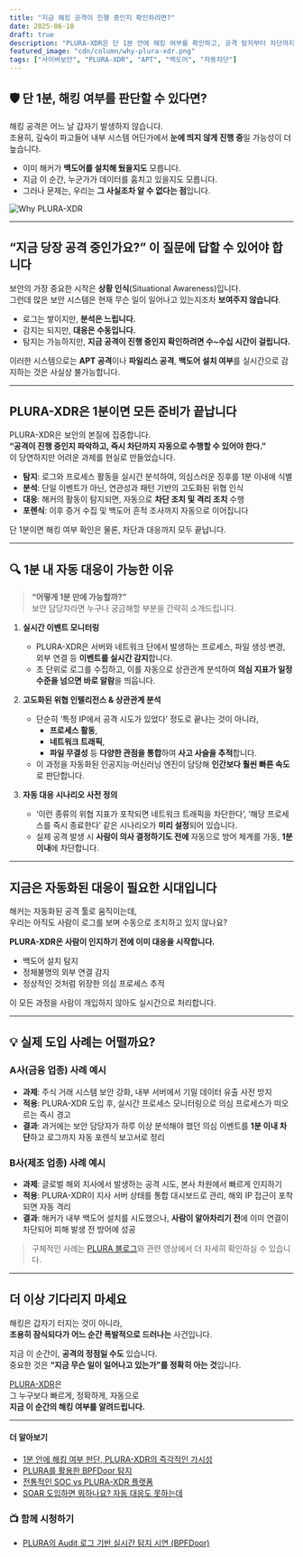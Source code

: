 ```yaml
---
title: "지금 해킹 공격이 진행 중인지 확인하려면?"
date: 2025-06-10
draft: true
description: "PLURA-XDR은 단 1분 안에 해킹 여부를 확인하고, 공격 탐지부터 차단까지 자동으로 대응합니다."
featured_image: "cdn/column/why-plura-xdr.png"
tags: ["사이버보안", "PLURA-XDR", "APT", "백도어", "자동차단"]
---
```


## 🛡️ 단 1분, 해킹 여부를 판단할 수 있다면?

해킹 공격은 어느 날 갑자기 발생하지 않습니다.  
조용히, 깊숙이 파고들어 내부 시스템 어딘가에서 **눈에 띄지 않게 진행 중**일 가능성이 더 높습니다.

- 이미 해커가 **백도어를 설치해 뒀을지도** 모릅니다.  
- 지금 이 순간, 누군가가 데이터를 훔치고 있을지도 모릅니다.  
- 그러나 문제는, 우리는 **그 사실조차 알 수 없다는 점**입니다.

![Why PLURA-XDR](https://blog.plura.io/cdn/column/why-plura-xdr.png)

<!--more-->

---

## “지금 당장 공격 중인가요?” 이 질문에 답할 수 있어야 합니다

보안의 가장 중요한 시작은 **상황 인식**(Situational Awareness)입니다.  
그런데 많은 보안 시스템은 현재 무슨 일이 일어나고 있는지조차 **보여주지 않습니다**.

- 로그는 쌓이지만, **분석은 느립니다.**
- 감지는 되지만, **대응은 수동입니다.**
- 탐지는 가능하지만, **지금 공격이 진행 중인지 확인하려면 수~수십 시간이 걸립니다.**

이러한 시스템으로는 **APT 공격**이나 **파일리스 공격**, **백도어 설치 여부**를 실시간으로 감지하는 것은 사실상 불가능합니다.

---

## PLURA-XDR은 1분이면 모든 준비가 끝납니다

PLURA-XDR은 보안의 본질에 집중합니다.  
**“공격이 진행 중인지 파악하고, 즉시 차단까지 자동으로 수행할 수 있어야 한다.”**  
이 당연하지만 어려운 과제를 현실로 만들었습니다.

- **탐지**: 로그와 프로세스 활동을 실시간 분석하여, 의심스러운 징후를 1분 이내에 식별  
- **분석**: 단일 이벤트가 아닌, 연관성과 패턴 기반의 고도화된 위협 인식  
- **대응**: 해커의 활동이 탐지되면, 자동으로 **차단 조치 및 격리 조치** 수행  
- **포렌식**: 이후 증거 수집 및 백도어 흔적 조사까지 자동으로 이어집니다

단 1분이면 해킹 여부 확인은 물론, 차단과 대응까지 모두 끝납니다.

---

## 🔍 1분 내 자동 대응이 가능한 이유

> **“어떻게 1분 만에 가능할까?”**  
> 보안 담당자라면 누구나 궁금해할 부분을 간략히 소개드립니다.

1. **실시간 이벤트 모니터링**  
   - PLURA-XDR은 서버와 네트워크 단에서 발생하는 프로세스, 파일 생성·변경, 외부 연결 등 **이벤트를 실시간 감지**합니다.  
   - 초 단위로 로그를 수집하고, 이를 자동으로 상관관계 분석하여 **의심 지표가 일정 수준을 넘으면 바로 알람**을 띄웁니다.

2. **고도화된 위협 인텔리전스 & 상관관계 분석**  
   - 단순히 ‘특정 IP에서 공격 시도가 있었다’ 정도로 끝나는 것이 아니라,  
     - **프로세스 활동**,  
     - **네트워크 트래픽**,  
     - **파일 무결성** 등 **다양한 관점을 통합**하여 **사고 사슬을 추적**합니다.  
   - 이 과정을 자동화된 인공지능·머신러닝 엔진이 담당해 **인간보다 훨씬 빠른 속도**로 판단합니다.

3. **자동 대응 시나리오 사전 정의**  
   - ‘이런 종류의 위협 지표가 포착되면 네트워크 트래픽을 차단한다’, ‘해당 프로세스를 즉시 종료한다’ 같은 시나리오가 **미리 설정**되어 있습니다.  
   - 실제 공격 발생 시 **사람이 의사 결정하기도 전에** 자동으로 방어 체계를 가동, **1분 이내**에 차단합니다.

---

## 지금은 자동화된 대응이 필요한 시대입니다

해커는 자동화된 공격 툴로 움직이는데,  
우리는 아직도 사람이 로그를 보며 수동으로 조치하고 있지 않나요?

**PLURA-XDR은 사람이 인지하기 전에 이미 대응을 시작합니다.**

- 백도어 설치 탐지  
- 정체불명의 외부 연결 감지  
- 정상적인 것처럼 위장한 의심 프로세스 추적  

이 모든 과정을 사람이 개입하지 않아도 실시간으로 처리합니다.

---

## 💡 실제 도입 사례는 어떨까요?

### A사(금융 업종) 사례 예시
- **과제**: 주식 거래 시스템 보안 강화, 내부 서버에서 기밀 데이터 유출 사전 방지  
- **적용**: PLURA-XDR 도입 후, 실시간 프로세스 모니터링으로 의심 프로세스가 떠오르는 즉시 경고  
- **결과**: 과거에는 보안 담당자가 하루 이상 분석해야 했던 의심 이벤트를 **1분 이내 차단**하고 로그까지 자동 포렌식 보고서로 정리

### B사(제조 업종) 사례 예시
- **과제**: 글로벌 해외 지사에서 발생하는 공격 시도, 본사 차원에서 빠르게 인지하기  
- **적용**: PLURA-XDR이 지사 서버 상태를 통합 대시보드로 관리, 해외 IP 접근이 포착되면 자동 격리  
- **결과**: 해커가 내부 백도어 설치를 시도했으나, **사람이 알아차리기 전**에 이미 연결이 차단되어 피해 발생 전 방어에 성공

> 구체적인 사례는 [PLURA 블로그](https://blog.plura.io)와 관련 영상에서 더 자세히 확인하실 수 있습니다.

---

## 더 이상 기다리지 마세요

해킹은 갑자기 터지는 것이 아니라,  
**조용히 잠식되다가 어느 순간 폭발적으로 드러나는** 사건입니다.

지금 이 순간이, **공격의 정점일 수도** 있습니다.  
중요한 것은 **“지금 무슨 일이 일어나고 있는가”를 정확히 아는 것**입니다.

[PLURA-XDR](https://www.plura.io)은  
그 누구보다 빠르게, 정확하게, 자동으로  
**지금 이 순간의 해킹 여부를 알려드립니다.**

---

#### 더 알아보기

- [1분 안에 해킹 여부 판단, PLURA-XDR의 즉각적인 가시성](https://blog.plura.io/ko/respond/1-minute-detection/)
- [PLURA를 활용한 BPFDoor 탐지](https://blog.plura.io/ko/respond/bpfdoor_with_plura/)
- [전통적인 SOC vs PLURA-XDR 플랫폼](https://blog.plura.io/ko/column/traditional_soc_vs_plura_xdr/)
- [SOAR 도입하면 뭐하나요? 자동 대응도 못하는데](https://blog.plura.io/ko/column/why_soar_always_fails/)

### 📺 함께 시청하기
- [PLURA의 Audit 로그 기반 실시간 탐지 시연 (BPFDoor)](https://youtu.be/Rkz7vNAM0ZY)
